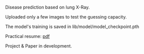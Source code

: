 Disease prediction based on lung X-Ray.    


Uploaded only a few images to test the guessing capacity.    


The model's training is saved in lib/model/model_checkpoint.pth   

Practical resume:
[pdf](https://github.com/user-attachments/files/18411902/sodapdf-converted.3.2.pdf)

Project & Paper in development.
